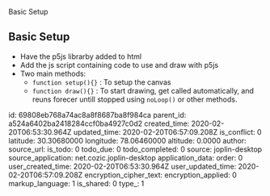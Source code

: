 Basic Setup

## Basic Setup
+ Have the p5js librarby added to html
+ Add the js script containing code to use and draw with p5js
+ Two main methods: 
    + `function setup(){}` : To setup the canvas
    + `function draw(){}`  : To start drawing, get called automatically, and reuns forecer untill stopped using `noLoop()` or other methods.



id: 69808eb768a74ac8a8f8687ba8f984ca
parent_id: a524a6402ba2418284ccf0ba4927c0d2
created_time: 2020-02-20T06:53:30.964Z
updated_time: 2020-02-20T06:57:09.208Z
is_conflict: 0
latitude: 30.30680000
longitude: 78.06460000
altitude: 0.0000
author: 
source_url: 
is_todo: 0
todo_due: 0
todo_completed: 0
source: joplin-desktop
source_application: net.cozic.joplin-desktop
application_data: 
order: 0
user_created_time: 2020-02-20T06:53:30.964Z
user_updated_time: 2020-02-20T06:57:09.208Z
encryption_cipher_text: 
encryption_applied: 0
markup_language: 1
is_shared: 0
type_: 1